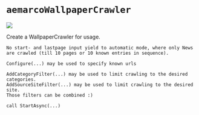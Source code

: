 
# `aemarcoWallpaperCrawler`

<a href=https://www.nuget.org/packages/aemarcoWallpaperCrawler><img src="https://buildstats.info/nuget/aemarcoWallpaperCrawler"> </a><br/>


Create a WallpaperCrawler for usage.

	No start- and lastpage input yield to automatic mode, where only News are crawled (till 10 pages or 10 known entries in sequence).

	Configure(...) may be used to specify known urls
	
	AddCategoryFilter(...) may be used to limit crawling to the desired categories.
	AddSourceSiteFilter(...) may be used to limit crawling to the desired site.
	Those filters can be combined :)

	call StartAsync(...)




